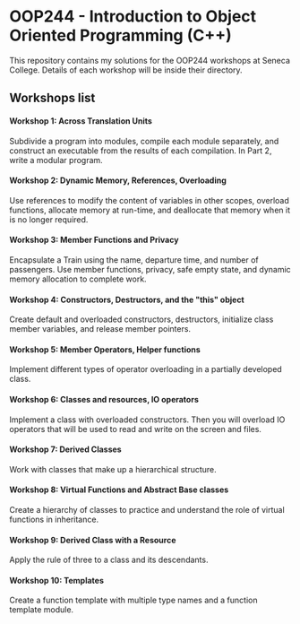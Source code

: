 # OOP244 - Introduction to Object Oriented Programming (C++)
This repository contains my solutions for the OOP244 workshops at Seneca College. Details of each workshop will be inside their directory.

## Workshops list
#### Workshop 1: Across Translation Units
Subdivide a program into modules, compile each module separately, and construct an executable from the results of each compilation. In Part 2, write a modular program.
#### Workshop 2: Dynamic Memory, References, Overloading
Use references to modify the content of variables in other scopes, overload functions, allocate memory at run-time, and deallocate that memory when it is no longer required.
#### Workshop 3: Member Functions and Privacy
Encapsulate a Train using the name, departure time, and number of passengers. Use member functions, privacy, safe empty state, and dynamic memory allocation to complete work.
#### Workshop 4: Constructors, Destructors, and the "this" object
Create default and overloaded constructors, destructors, initialize class member variables, and release member pointers.
#### Workshop 5: Member Operators, Helper functions
Implement different types of operator overloading in a partially developed class.
#### Workshop 6: Classes and resources, IO operators
Implement a class with overloaded constructors. Then you will overload IO operators that will be used to read and write on the screen and files.
#### Workshop 7: Derived Classes
Work with classes that make up a hierarchical structure.
#### Workshop 8: Virtual Functions and Abstract Base classes
Create a hierarchy of classes to practice and understand the role of virtual functions in inheritance.
#### Workshop 9: Derived Class with a Resource
Apply the rule of three to a class and its descendants.
#### Workshop 10: Templates
Create a function template with multiple type names and a function template module.
